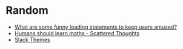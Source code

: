 # Random

+ [What are some funny loading statements to keep users amused?](http://stackoverflow.hewgill.com/questions/182/112.html)
+ [Humans should learn maths - Scattered Thoughts](http://scattered-thoughts.net/blog/2014/11/15/humans-should-learn-maths/)
+ [Slack Themes](http://slackthemes.net/)
